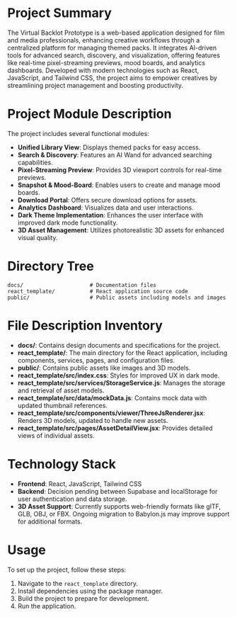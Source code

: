 # Project Summary
The Virtual Backlot Prototype is a web-based application designed for film and media professionals, enhancing creative workflows through a centralized platform for managing themed packs. It integrates AI-driven tools for advanced search, discovery, and visualization, offering features like real-time pixel-streaming previews, mood boards, and analytics dashboards. Developed with modern technologies such as React, JavaScript, and Tailwind CSS, the project aims to empower creatives by streamlining project management and boosting productivity.

# Project Module Description
The project includes several functional modules:
- **Unified Library View**: Displays themed packs for easy access.
- **Search & Discovery**: Features an AI Wand for advanced searching capabilities.
- **Pixel-Streaming Preview**: Provides 3D viewport controls for real-time previews.
- **Snapshot & Mood-Board**: Enables users to create and manage mood boards.
- **Download Portal**: Offers secure download options for assets.
- **Analytics Dashboard**: Visualizes data and user interactions.
- **Dark Theme Implementation**: Enhances the user interface with improved dark mode functionality.
- **3D Asset Management**: Utilizes photorealistic 3D assets for enhanced visual quality.

# Directory Tree
```
docs/                     # Documentation files
react_template/           # React application source code
public/                   # Public assets including models and images
```

# File Description Inventory
- **docs/**: Contains design documents and specifications for the project.
- **react_template/**: The main directory for the React application, including components, services, pages, and configuration files.
- **public/**: Contains public assets like images and 3D models.
- **react_template/src/index.css**: Styles for improved UX in dark mode.
- **react_template/src/services/StorageService.js**: Manages the storage and retrieval of asset models.
- **react_template/src/data/mockData.js**: Contains mock data with updated thumbnail references.
- **react_template/src/components/viewer/ThreeJsRenderer.jsx**: Renders 3D models, updated to handle new assets.
- **react_template/src/pages/AssetDetailView.jsx**: Provides detailed views of individual assets.

# Technology Stack
- **Frontend**: React, JavaScript, Tailwind CSS
- **Backend**: Decision pending between Supabase and localStorage for user authentication and data storage.
- **3D Asset Support**: Currently supports web-friendly formats like glTF, GLB, OBJ, or FBX. Ongoing migration to Babylon.js may improve support for additional formats.

# Usage
To set up the project, follow these steps:
1. Navigate to the `react_template` directory.
2. Install dependencies using the package manager.
3. Build the project to prepare for development.
4. Run the application.
